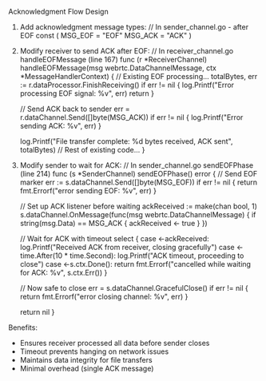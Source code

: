  Acknowledgment Flow Design

  1. Add acknowledgment message types:
  // In sender_channel.go - after EOF
  const (
      MSG_EOF = "EOF"
      MSG_ACK = "ACK"
  )

  2. Modify receiver to send ACK after EOF:
  // In receiver_channel.go handleEOFMessage (line 167)
  func (r *ReceiverChannel) handleEOFMessage(msg webrtc.DataChannelMessage, ctx *MessageHandlerContext) {
      // Existing EOF processing...
      totalBytes, err := r.dataProcessor.FinishReceiving()
      if err != nil {
          log.Printf("Error processing EOF signal: %v", err)
          return
      }

      // Send ACK back to sender
      err = r.dataChannel.Send([]byte(MSG_ACK))
      if err != nil {
          log.Printf("Error sending ACK: %v", err)
      }

      log.Printf("File transfer complete: %d bytes received, ACK sent", totalBytes)
      // Rest of existing code...
  }

  3. Modify sender to wait for ACK:
  // In sender_channel.go sendEOFPhase (line 214)
  func (s *SenderChannel) sendEOFPhase() error {
      // Send EOF marker
      err := s.dataChannel.Send([]byte(MSG_EOF))
      if err != nil {
          return fmt.Errorf("error sending EOF: %v", err)
      }

      // Set up ACK listener before waiting
      ackReceived := make(chan bool, 1)
      s.dataChannel.OnMessage(func(msg webrtc.DataChannelMessage) {
          if string(msg.Data) == MSG_ACK {
              ackReceived <- true
          }
      })

      // Wait for ACK with timeout
      select {
      case <-ackReceived:
          log.Printf("Received ACK from receiver, closing gracefully")
      case <-time.After(10 * time.Second):
          log.Printf("ACK timeout, proceeding to close")
      case <-s.ctx.Done():
          return fmt.Errorf("cancelled while waiting for ACK: %v", s.ctx.Err())
      }

      // Now safe to close
      err = s.dataChannel.GracefulClose()
      if err != nil {
          return fmt.Errorf("error closing channel: %v", err)
      }

      return nil
  }

  Benefits:
  - Ensures receiver processed all data before sender closes
  - Timeout prevents hanging on network issues
  - Maintains data integrity for file transfers
  - Minimal overhead (single ACK message)